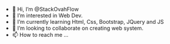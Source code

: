 - 👋 Hi, I’m @StackOvahFlow
- 👀 I’m interested in Web Dev.
- 🌱 I’m currently learning Html, Css, Bootstrap, JQuery and JS
- 💞️ I’m looking to collaborate on creating web system.
- 📫 How to reach me ...

<!---
StackOvahFlow/StackOvahFlow is a ✨ special ✨ repository because its `README.md` (this file) appears on your GitHub profile.
You can click the Preview link to take a look at your changes.
--->
